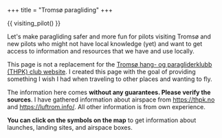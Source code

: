 +++
title = "Tromsø paragliding"
+++

{{ visiting_pilot() }}

Let's make paragliding safer and more fun for pilots visiting
Tromsø and new pilots who might not have local knowledge (yet) and want to get
access to information and resources that we have and use locally.

This page is not a replacement for the [Tromsø hang- og paragliderklubb (THPK)
club website](https://thpk.no).  I created this page with the goal of providing
something I wish I had when traveling to other places and wanting to fly.

The information here comes **without any guarantees. Please verify the sources**.
I have gathered information about airspace from <https://thpk.no> and
<https://luftrom.info/>. All other information is from own experience.

**You can click on the symbols on the map** to get information about launches,
landing sites, and airspace boxes.
